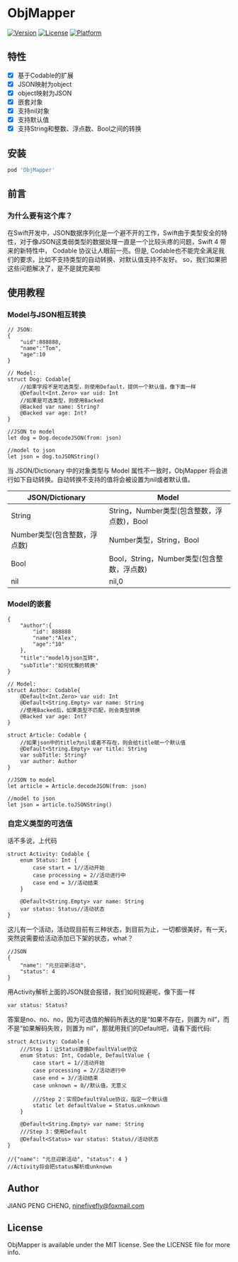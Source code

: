 # ObjMapper

[![Version](https://img.shields.io/cocoapods/v/ObjMapper.svg?style=flat)](https://cocoapods.org/pods/ObjMapper)
[![License](https://img.shields.io/cocoapods/l/ObjMapper.svg?style=flat)](https://cocoapods.org/pods/ObjMapper)
[![Platform](https://img.shields.io/cocoapods/p/ObjMapper.svg?style=flat)](https://cocoapods.org/pods/ObjMapper)

## 特性
- [x] 基于Codable的扩展
- [x] JSON映射为object
- [x] object映射为JSON
- [x] 嵌套对象
- [x] 支持nil对象
- [x] 支持默认值
- [x] 支持String和整数、浮点数、Bool之间的转换

## 安装

```ruby
pod 'ObjMapper'
```

## 前言
### 为什么要有这个库？

在Swift开发中，JSON数据序列化是一个避不开的工作，Swift由于类型安全的特性，对于像JSON这类弱类型的数据处理一直是一个比较头疼的问题，Swift 4 带来的新特性中， Codable 协议让人眼前一亮。但是, Codable也不能完全满足我们的要求，比如不支持类型的自动转换、对默认值支持不友好。
so，我们如果把这些问题解决了，是不是就完美啦

## 使用教程
### Model与JSON相互转换
```objc
// JSON:
{
    "uid":888888,
    "name":"Tom",
    "age":10
}

// Model:
struct Dog: Codable{
    //如果字段不是可选类型，则使用Default，提供一个默认值，像下面一样
    @Default<Int.Zero> var uid: Int
    //如果是可选类型，则使用Backed
    @Backed var name: String?
    @Backed var age: Int?
}

//JSON to model
let dog = Dog.decodeJSON(from: json)

//model to json
let json = dog.toJSONString()
```

当 JSON/Dictionary 中的对象类型与 Model 属性不一致时，ObjMapper 将会进行如下自动转换。自动转换不支持的值将会被设置为nil或者默认值。
<table>
  <thead>
    <tr>
      <th>JSON/Dictionary</th>
      <th>Model</th>
    </tr>
  </thead>
  <tbody>
    <tr>
      <td>String</td>
      <td>String，Number类型(包含整数，浮点数)，Bool</td>
    </tr>
    <tr>
      <td>Number类型(包含整数，浮点数)</td>
      <td>Number类型，String，Bool</td>
    </tr>
    <tr>
      <td>Bool</td>
      <td>Bool，String，Number类型(包含整数，浮点数)</td>
    </tr>
    <tr>
      <td>nil</td>
      <td>nil,0</td>
    </tr>
  </tbody>
</table>

### Model的嵌套
```objc
{
    "author":{
        "id": 888888
        "name":"Alex",
        "age":"10"
    },
    "title":"model与json互转",
    "subTitle":"如何优雅的转换"
}

// Model:
struct Author: Codable{
    @Default<Int.Zero> var uid: Int
    @Default<String.Empty> var name: String
    //使用Backed后，如果类型不匹配，则会类型转换
    @Backed var age: Int?
}

struct Article: Codable {
    //如果json中的title为nil或者不存在，则会给title赋一个默认值
    @Default<String.Empty> var title: String
    var subTitle: String?
    var author: Author
}

//JSON to model
let article = Article.decodeJSON(from: json)

//model to json
let json = article.toJSONString()
```

### 自定义类型的可选值
话不多说，上代码
```objc
struct Activity: Codable {
    enum Status: Int {
        case start = 1//活动开始
        case processing = 2//活动进行中
        case end = 3//活动结束
    }
    
    @Default<String.Empty> var name: String
    var status: Status//活动状态
}
```
这儿有一个活动，活动现目前有三种状态，到目前为止，一切都很美好。有一天，突然说需要给活动添加已下架的状态，what？
```
//JSON
{
    "name": "元旦迎新活动",
    "status": 4
}
```
用Activity解析上面的JSON就会报错，我们如何规避呢，像下面一样
```
var status: Status?
```
答案是no、no、no，因为可选值的解码所表达的是“如果不存在，则置为 nil”，而不是“如果解码失败，则置为 nil”，那就用我们的Default吧，请看下面代码:
```
struct Activity: Codable {
    ///Step 1：让Status遵循DefaultValue协议
    enum Status: Int, Codable, DefaultValue {
        case start = 1//活动开始
        case processing = 2//活动进行中
        case end = 3//活动结束
        case unknown = 0//默认值，无意义
        
        ///Step 2：实现DefaultValue协议，指定一个默认值
        static let defaultValue = Status.unknown
    }
    
    @Default<String.Empty> var name: String
    ///Step 3：使用Default
    @Default<Status> var status: Status//活动状态
}

//{"name": "元旦迎新活动", "status": 4 }
//Activity将会把status解析成unknown
```

## Author

JIANG PENG CHENG, ninefivefly@foxmail.com

## License

ObjMapper is available under the MIT license. See the LICENSE file for more info.
